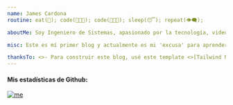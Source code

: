 ```yaml
---
name: James Cardona
routine: eat(🍜); code(👨🏻‍💻); code(👨🏻‍💻); sleep(😴); repeat(👁‍🗨);

aboutMe: Soy Ingeniero de Sistemas, apasionado por la tecnología, videojuegos y un entusiasta del mundo cripto y NFTs.<><br><><br><>Me gusta mucho aprender cosas nuevas, entre esas cosas obvio está la tecnología, pero adicional disfruto la comida y pasar tiempo con mis 🐶 🐶, amigos y familia.

misc: Este es mí primer blog y actualmente es mi 'excusa' para aprender cosas nuevas.

thanksTo: <>- Para construir este blog, usé este template <>[Tailwind Nextjs Starter Blog]https://github.com/timlrx/tailwind-nextjs-starter-blog<><br><>- Cree algunos complementos como base en <>[Merakiui](https://merakiui.com/components/)<> y <>[Hyperui](https://www.hyperui.dev/)<><br><>- <>[Vercel](https://vercel.com/)<> por permitirme alojar el blog.
---
```


#### Mis estadísticas de Github:

[![me](https://github-readme-stats.vercel.app/api?username=jamescardona11&count_private=true&theme=material-palenight&show_icons=true)](https://github.com/jamescardona11)
